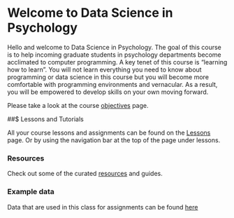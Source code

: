 # Welcome to Data Science in Psychology

Hello and welcome to Data Science in Psychology. The goal of this course is to help incoming graduate students in psychology departments become acclimated to computer programming. A key tenet of this course is “learning how to learn”. You will not learn everything you need to know about programming or data science in this course but you will become more comfortable with programming environments and vernacular. As a result, you will be empowered to develop skills on your own moving forward.

Please take a look at the course [objectives](course_objectives.md) page.



##$ Lessons and Tutorials

All your course lessons and assignments can be found on the [Lessons](toc.md) page. Or by using the navigation bar at the top of the page under lessons.


### Resources
Check out some of the curated [resources](resources.md) and guides.

### Example data 

Data that are used in this class for assignments can be found [here](data.md)

